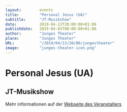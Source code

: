 ```yaml
---
layout:        events
title:         "Personal Jesus (UA)"
subtitle:      "JT-Musikshow"
date:          2019-04-13T20:00:00+01:00
publishdate:   2019-04-03T00:00:00+01:00
author:        "Junges Theater"
place:         "Junges Theater"
URL:           "/2019/04/13/20/00/jungestheater"
image:         "junges-theater-icon.png"
---
```


Personal Jesus (UA)
===========

JT-Musikshow
-----------



Mehr informationen auf der [Webseite des Veranstalters](http://www.junges-theater.de/content/index.php?id=682)
